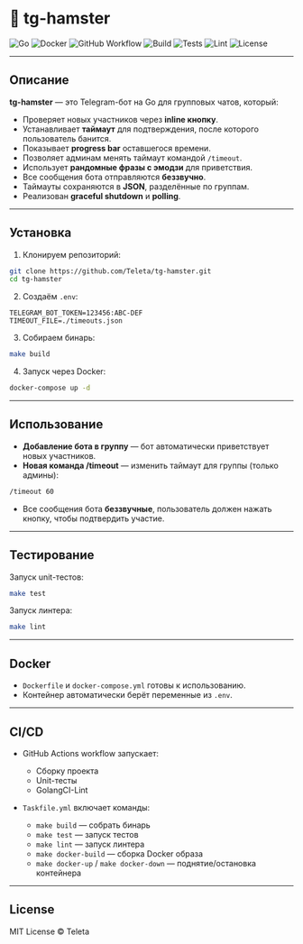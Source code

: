 # 🐹 tg-hamster

![Go](https://img.shields.io/badge/Go-1.25.3-blue?logo=go)
![Docker](https://img.shields.io/badge/Docker-ready-blue?logo=docker)
![GitHub Workflow](https://img.shields.io/badge/CI-CD-green?logo=github)
![Build](https://img.shields.io/github/actions/workflow/status/Teleta/tg-hamster/ci.yml?branch=main)
![Tests](https://img.shields.io/badge/Tests-passing-brightgreen)
![Lint](https://img.shields.io/badge/Lint-passing-brightgreen)
![License](https://img.shields.io/badge/License-MIT-blue)

---

## Описание

**tg-hamster** — это Telegram-бот на Go для групповых чатов, который:

- Проверяет новых участников через **inline кнопку**.
- Устанавливает **таймаут** для подтверждения, после которого пользователь банится.
- Показывает **progress bar** оставшегося времени.
- Позволяет админам менять таймаут командой `/timeout`.
- Использует **рандомные фразы с эмодзи** для приветствия.
- Все сообщения бота отправляются **беззвучно**.
- Таймауты сохраняются в **JSON**, разделённые по группам.
- Реализован **graceful shutdown** и **polling**.

---

## Установка

1. Клонируем репозиторий:

```sh
git clone https://github.com/Teleta/tg-hamster.git
cd tg-hamster
```

2. Создаём `.env`:

```
TELEGRAM_BOT_TOKEN=123456:ABC-DEF
TIMEOUT_FILE=./timeouts.json
```

3. Собираем бинарь:

```sh
make build
```

4. Запуск через Docker:

```sh
docker-compose up -d
```

---

## Использование

- **Добавление бота в группу** — бот автоматически приветствует новых участников.
- **Новая команда /timeout** — изменить таймаут для группы (только админы):

```sh
/timeout 60
```

- Все сообщения бота **беззвучные**, пользователь должен нажать кнопку, чтобы подтвердить участие.

---

## Тестирование

Запуск unit-тестов:

```sh
make test
```

Запуск линтера:

```sh
make lint
```

---

## Docker

- `Dockerfile` и `docker-compose.yml` готовы к использованию.
- Контейнер автоматически берёт переменные из `.env`.

---

## CI/CD

- GitHub Actions workflow запускает:
    - Сборку проекта
    - Unit-тесты
    - GolangCI-Lint

- `Taskfile.yml` включает команды:
    - `make build` — собрать бинарь
    - `make test` — запуск тестов
    - `make lint` — запуск линтера
    - `make docker-build` — сборка Docker образа
    - `make docker-up` / `make docker-down` — поднятие/остановка контейнера

---

## License

MIT License © Teleta